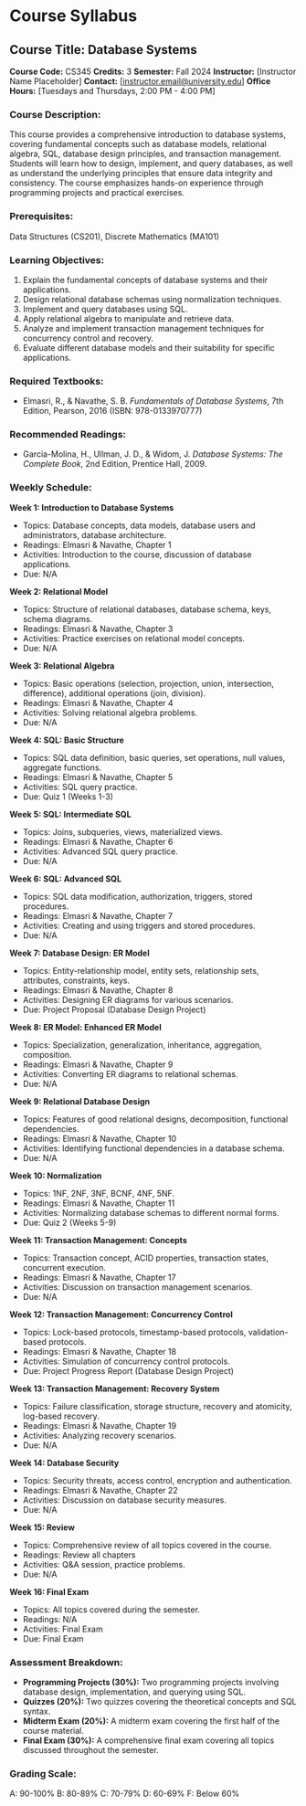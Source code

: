 # Course Syllabus
## Course Title: Database Systems
**Course Code:** CS345
**Credits:** 3
**Semester:** Fall 2024
**Instructor:** [Instructor Name Placeholder]
**Contact:** [instructor.email@university.edu]
**Office Hours:** [Tuesdays and Thursdays, 2:00 PM - 4:00 PM]

### Course Description:
This course provides a comprehensive introduction to database systems, covering fundamental concepts such as database models, relational algebra, SQL, database design principles, and transaction management. Students will learn how to design, implement, and query databases, as well as understand the underlying principles that ensure data integrity and consistency. The course emphasizes hands-on experience through programming projects and practical exercises.

### Prerequisites:
Data Structures (CS201), Discrete Mathematics (MA101)

### Learning Objectives:
1.  Explain the fundamental concepts of database systems and their applications.
2.  Design relational database schemas using normalization techniques.
3.  Implement and query databases using SQL.
4.  Apply relational algebra to manipulate and retrieve data.
5.  Analyze and implement transaction management techniques for concurrency control and recovery.
6.  Evaluate different database models and their suitability for specific applications.

### Required Textbooks:
- Elmasri, R., & Navathe, S. B. *Fundamentals of Database Systems*, 7th Edition, Pearson, 2016 (ISBN: 978-0133970777)

### Recommended Readings:
- Garcia-Molina, H., Ullman, J. D., & Widom, J. *Database Systems: The Complete Book*, 2nd Edition, Prentice Hall, 2009.

### Weekly Schedule:
**Week 1: Introduction to Database Systems**
- Topics: Database concepts, data models, database users and administrators, database architecture.
- Readings: Elmasri & Navathe, Chapter 1
- Activities: Introduction to the course, discussion of database applications.
- Due: N/A

**Week 2: Relational Model**
- Topics: Structure of relational databases, database schema, keys, schema diagrams.
- Readings: Elmasri & Navathe, Chapter 3
- Activities: Practice exercises on relational model concepts.
- Due: N/A

**Week 3: Relational Algebra**
- Topics: Basic operations (selection, projection, union, intersection, difference), additional operations (join, division).
- Readings: Elmasri & Navathe, Chapter 4
- Activities: Solving relational algebra problems.
- Due: N/A

**Week 4: SQL: Basic Structure**
- Topics: SQL data definition, basic queries, set operations, null values, aggregate functions.
- Readings: Elmasri & Navathe, Chapter 5
- Activities: SQL query practice.
- Due: Quiz 1 (Weeks 1-3)

**Week 5: SQL: Intermediate SQL**
- Topics: Joins, subqueries, views, materialized views.
- Readings: Elmasri & Navathe, Chapter 6
- Activities: Advanced SQL query practice.
- Due: N/A

**Week 6: SQL: Advanced SQL**
- Topics: SQL data modification, authorization, triggers, stored procedures.
- Readings: Elmasri & Navathe, Chapter 7
- Activities: Creating and using triggers and stored procedures.
- Due: N/A

**Week 7: Database Design: ER Model**
- Topics: Entity-relationship model, entity sets, relationship sets, attributes, constraints, keys.
- Readings: Elmasri & Navathe, Chapter 8
- Activities: Designing ER diagrams for various scenarios.
- Due: Project Proposal (Database Design Project)

**Week 8: ER Model: Enhanced ER Model**
- Topics: Specialization, generalization, inheritance, aggregation, composition.
- Readings: Elmasri & Navathe, Chapter 9
- Activities: Converting ER diagrams to relational schemas.
- Due: N/A

**Week 9: Relational Database Design**
- Topics: Features of good relational designs, decomposition, functional dependencies.
- Readings: Elmasri & Navathe, Chapter 10
- Activities: Identifying functional dependencies in a database schema.
- Due: N/A

**Week 10: Normalization**
- Topics: 1NF, 2NF, 3NF, BCNF, 4NF, 5NF.
- Readings: Elmasri & Navathe, Chapter 11
- Activities: Normalizing database schemas to different normal forms.
- Due: Quiz 2 (Weeks 5-9)

**Week 11: Transaction Management: Concepts**
- Topics: Transaction concept, ACID properties, transaction states, concurrent execution.
- Readings: Elmasri & Navathe, Chapter 17
- Activities: Discussion on transaction management scenarios.
- Due: N/A

**Week 12: Transaction Management: Concurrency Control**
- Topics: Lock-based protocols, timestamp-based protocols, validation-based protocols.
- Readings: Elmasri & Navathe, Chapter 18
- Activities: Simulation of concurrency control protocols.
- Due: Project Progress Report (Database Design Project)

**Week 13: Transaction Management: Recovery System**
- Topics: Failure classification, storage structure, recovery and atomicity, log-based recovery.
- Readings: Elmasri & Navathe, Chapter 19
- Activities: Analyzing recovery scenarios.
- Due: N/A

**Week 14: Database Security**
- Topics: Security threats, access control, encryption and authentication.
- Readings: Elmasri & Navathe, Chapter 22
- Activities: Discussion on database security measures.
- Due: N/A

**Week 15: Review**
- Topics: Comprehensive review of all topics covered in the course.
- Readings: Review all chapters
- Activities: Q&A session, practice problems.
- Due: N/A

**Week 16: Final Exam**
- Topics: All topics covered during the semester.
- Readings: N/A
- Activities: Final Exam
- Due: Final Exam

### Assessment Breakdown:
*   **Programming Projects (30%):** Two programming projects involving database design, implementation, and querying using SQL.
*   **Quizzes (20%):** Two quizzes covering the theoretical concepts and SQL syntax.
*   **Midterm Exam (20%):** A midterm exam covering the first half of the course material.
*   **Final Exam (30%):** A comprehensive final exam covering all topics discussed throughout the semester.

### Grading Scale:
A: 90-100%
B: 80-89%
C: 70-79%
D: 60-69%
F: Below 60%